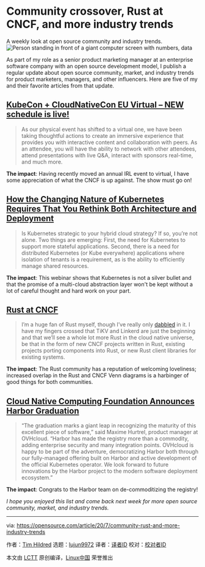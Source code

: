 [#]: collector: (lujun9972)
[#]: translator: ( )
[#]: reviewer: ( )
[#]: publisher: ( )
[#]: url: ( )
[#]: subject: (Community crossover, Rust at CNCF, and more industry trends)
[#]: via: (https://opensource.com/article/20/7/community-rust-and-more-industry-trends)
[#]: author: (Tim Hildred https://opensource.com/users/thildred)

Community crossover, Rust at CNCF, and more industry trends
======
A weekly look at open source community and industry trends.
![Person standing in front of a giant computer screen with numbers, data][1]

As part of my role as a senior product marketing manager at an enterprise software company with an open source development model, I publish a regular update about open source community, market, and industry trends for product marketers, managers, and other influencers. Here are five of my and their favorite articles from that update.

## [KubeCon + CloudNativeCon EU Virtual – NEW schedule is live!][2]

> As our physical event has shifted to a virtual one, we have been taking thoughtful actions to create an immersive experience that provides you with interactive content and collaboration with peers. As an attendee, you will have the ability to network with other attendees, attend presentations with live Q&amp;A, interact with sponsors real-time, and much more.

**The impact**: Having recently moved an annual IRL event to virtual, I have some appreciation of what the CNCF is up against. The show must go on!

## [How the Changing Nature of Kubernetes Requires That You Rethink Both Architecture and Deployment][3]

> Is Kubernetes strategic to your hybrid cloud strategy? If so, you’re not alone. Two things are emerging: First, the need for Kubernetes to support more stateful applications. Second, there is a need for distributed Kubernetes (or Kube everywhere) applications where isolation of tenants is a requirement, as is the ability to efficiently manage shared resources.

**The impact**: This webinar shows that Kubernetes is not a silver bullet and that the promise of a multi-cloud abstraction layer won't be kept without a lot of careful thought and hard work on your part.

## [Rust at CNCF][4]

> I’m a huge fan of Rust myself, though I’ve really only [dabbled][5] in it. I have my fingers crossed that TiKV and Linkerd are just the beginning and that we’ll see a whole lot more Rust in the cloud native universe, be that in the form of new CNCF projects written in Rust, existing projects porting components into Rust, or new Rust client libraries for existing systems.

**The impact**: The Rust community has a reputation of welcoming loveliness; increased overlap in the Rust and CNCF Venn diagrams is a harbinger of good things for both communities.

## [Cloud Native Computing Foundation Announces Harbor Graduation][6]

> “The graduation marks a giant leap in recognizing the maturity of this excellent piece of software,” said Maxime Hurtrel, product manager at OVHcloud. “Harbor has made the registry more than a commodity, adding enterprise security and many integration points. OVHcloud is happy to be part of the adventure, democratizing Harbor both through our fully-managed offering built on Harbor and active development of the official Kubernetes operator. We look forward to future innovations by the Harbor project to the modern software deployment ecosystem.” 

**The impact**: Congrats to the Harbor team on de-commoditizing the registry!

_I hope you enjoyed this list and come back next week for more open source community, market, and industry trends._

--------------------------------------------------------------------------------

via: https://opensource.com/article/20/7/community-rust-and-more-industry-trends

作者：[Tim Hildred][a]
选题：[lujun9972][b]
译者：[译者ID](https://github.com/译者ID)
校对：[校对者ID](https://github.com/校对者ID)

本文由 [LCTT](https://github.com/LCTT/TranslateProject) 原创编译，[Linux中国](https://linux.cn/) 荣誉推出

[a]: https://opensource.com/users/thildred
[b]: https://github.com/lujun9972
[1]: https://opensource.com/sites/default/files/styles/image-full-size/public/lead-images/data_metrics_analytics_desktop_laptop.png?itok=9QXd7AUr (Person standing in front of a giant computer screen with numbers, data)
[2]: https://www.cncf.io/blog/2020/06/25/kubecon-cloudnativecon-eu-virtual-new-schedule-is-live/
[3]: https://gigaom.com/webinar/the-trend-is-your-friendtwo-kube-cloudops-patterns-that-you-likely-do-not-understand/
[4]: https://www.cncf.io/blog/2020/06/22/rust-at-cncf/
[5]: https://github.com/lucperkins/rust-graphql-juniper-actix-diesel-postgres
[6]: https://www.cncf.io/announcement/2020/06/23/cloud-native-computing-foundation-announces-harbor-graduation/
